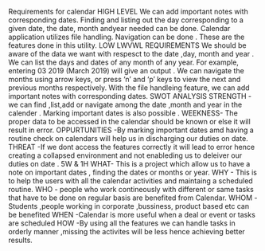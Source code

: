 Requirements for calendar 
    HIGH LEVEL
We can add important notes with corresponding dates.
Finding  and listing  out the day corresponding to a given date, the date,  month andyear needed can be done.
Calendar application utilizes file handling.
Navigation can be done .
These are the features done in this utility.
   LOW LWVWL REQUIREMENTS 
We should be aware of the data we want with respesct to the date ,day, month and year .
We can list the days and dates of any month of any year. For example, entering 03 2019 (March 2019) will give an output .
We can navigate the months using arrow keys, or press ‘n’ and ‘p’ keys to view the next and previous months respectively.
With the file handleing  feature, we can add important notes with corresponding dates.
    SWOT ANALYSIS
STRENGTH -we can find ,list,add or navigate among the date ,month and year in the calender .
Marking important dates is also possible .
WEEKNESS- The proper data to be accessed in the calendar should be known or else it will result in error.
OPPURTUNITIES -By marking important dates amd having a routine check on calendars will help us in discharging our duties on date.
THREAT -If we dont access the features correctly it will lead to error hence creating a collapsed environment and not enableding us to deleiver our duties on date .
    5W & 1H
WHAT- This is a project which allow us to have a note on important dates , finding the dates or months or year.
WHY - This is to help the users with all the calendar activities and maintaing a scheduled routine.
WHO  - people who work contineously with different or same tasks that have to be done on regular basis are benefited from Calendar.
WHOM -Students ,people working in corporate ,bussiness, product based etc can be benefited 
WHEN -Calendar is more useful when a deal or event or tasks are scheduled 
HOW -By using all the features we can handle tasks in orderly manner ,missing the activites will be less hence achieving better results.


